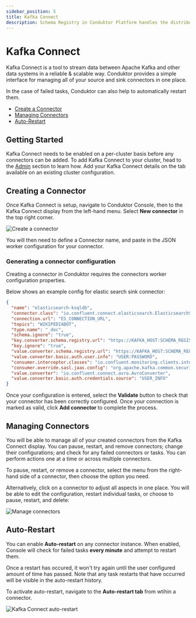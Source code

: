 ```yaml
---
sidebar_position: 5
title: Kafka Connect
description: Schema Registry in Conduktor Platform handles the distribution and synchronization of schemas to the producer and consumer for Kafka.
---
```


# Kafka Connect

Kafka Connect is a tool to stream data between Apache Kafka and other data systems in a reliable & scalable way. Conduktor provides a simple interface for managing all of your source and sink connectors in one place. 

In the case of failed tasks, Conduktor can also help to automatically restart them.

 - [Create a Connector](#creating-a-connector)
 - [Managing Connectors](#managing-connectors)
 - [Auto-Restart](#auto-restart)

## Getting Started

Kafka Connect needs to be enabled on a per-cluster basis before any connectors can be added. To add Kafka Connect to your cluster, head to the [Admin](../../settings/managing-clusters) section to learn how. Add your Kafka Connect details on the tab available on an existing cluster configuration.

## Creating a Connector

Once Kafka Connect is setup, navigate to Conduktor Console, then to the Kafka Connect display from the left-hand menu. Select **New connector** in the top right corner.

![Create a connector](/img/console/create-connector.png)

You will then need to define a Connector name, and paste in the JSON worker configuration for your connector.

### Generating a connector configuration

Creating a connector in Conduktor requires the connectors worker configuration properties.

Below shows an example config for elastic search sink connector:

```json
{
  "name": "elasticsearch-ksqldb",
  "connector.class": "io.confluent.connect.elasticsearch.ElasticsearchSinkConnector",
  "connection.url": "ES_CONNECTION_URL",
  "topics": "WIKIPEDIABOT",
  "type.name": "_doc",
  "schema.ignore": "true",
  "key.converter.schema.registry.url": "https://KAFKA_HOST:SCHEMA_REGISTRY_PORT",
  "key.ignore": "true",
  "value.converter.schema.registry.url": "https://KAFKA_HOST:SCHEMA_REGISTRY_PORT",
  "value.converter.basic.auth.user.info": "USER:PASSWORD",
  "consumer.interceptor.classes": "io.confluent.monitoring.clients.interceptor.MonitoringConsumerInterceptor",
  "consumer.override.sasl.jaas.config": "org.apache.kafka.common.security.oauthbearer.OAuthBearerLoginModule required username=\"USER\" password=\"PASSWORD\" metadataServerUrls=\"https://KAFKA1:PORT,https://KAFKA2:PORT\";",
  "value.converter": "io.confluent.connect.avro.AvroConverter",
  "value.converter.basic.auth.credentials.source": "USER_INFO"
}
```

Once your configuration is entered, select the **Validate** button to check that your connector has been correctly configured. Once your connection is marked as valid, click **Add connector** to complete the process.

## Managing Connectors

You will be able to manage all of your created connectors from the Kafka Connect display. You can pause, restart, and remove connectors; change their configurations; and check for any failed connectors or tasks. You can perform actions one at a time or across multiple connectors.

To pause, restart, or remove a connector, select the menu from the right-hand side of a connector, then choose the option you need.

Alternatively, click on a connector to adjust all aspects in one place. You will be able to edit the configuration, restart individual tasks, or choose to pause, restart, and delete:

![Manage connectors](/img/console/manage-connector.png)

## Auto-Restart

You can enable **Auto-restart** on any connector instance. When enabled, Console will check for failed tasks **every minute** and attempt to restart them.

Once a restart has occured, it won't try again until the user configured amount of time has passed. Note that any task restarts that have occurred will be visible in the auto-restart history. 

To activate auto-restart, navigate to the **Auto-restart tab** from wtihin a connector.

![Kafka Connect auto-restart](/img/console/connect-auto-restart.png)

